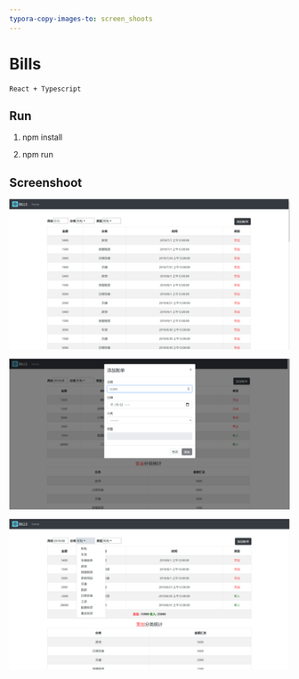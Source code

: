 ```yaml
---
typora-copy-images-to: screen_shoots
---
```


# Bills
	React + Typescript


## Run



1. npm install

2. npm run
   

## Screenshoot

![](https://github.com/eleven-huang/bills/raw/master/screen_shoots/1.png)



![](https://github.com/eleven-huang/bills/raw/master/screen_shoots/2.png)



![](https://github.com/eleven-huang/bills/raw/master/screen_shoots/3.png)





